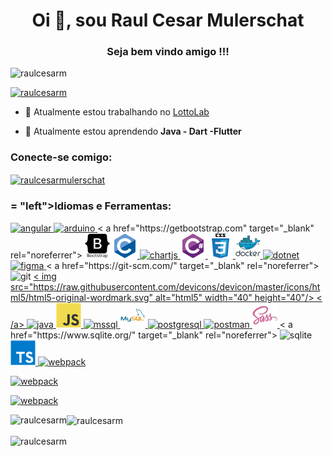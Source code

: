 <h1 align="center">Oi 👋, sou Raul Cesar Mulerschat</h1>
<h3 align="center">Seja bem vindo amigo !!!</h3>

<p align="left"> <img src="https://komarev.com/ghpvc/?username=raulcesarm&label=Profile%20views&color=0e75b6&style=flat" alt="raulcesarm" /> </p>

<p align="left"> <a href=" https://github.com/ryo-ma/github-profile-trophy"><img src="https://github-profile-trophy.vercel.app/?username=raulcesarm" alt="raulcesarm" /> </a> </p>

- 🔭 Atualmente estou trabalhando no [LottoLab](https://github.com/RaulCesarM/LottoLab)

- 🌱 Atualmente estou aprendendo **Java - Dart -Flutter**

<h3 align="left">Conecte-se comigo:</h3>
<p align="esquerda">
<a href="https://linkedin.com/in/raulcesarmulerschat" target="blank"><img align="center" src="https://raw.githubusercontent.com/rahuldkjain/github-profile-readme -generator/master/src/images/icons/Social/linked-in-alt.svg" alt="raulcesarmulerschat" height="30" width="40" /></a> </p> <h3
align

= "left">Idiomas e Ferramentas:</h3>
<p align="left"> <a href="https://angular.io" target="_blank" rel="noreferrer"> <img src="https://angular.io/assets/images/logos /angular/angular.svg" alt="angular" width="40" height="40"/> </a> <a href="https://www.arduino.cc/" target="_blank" rel ="noreferrer"> <img src="https://cdn.worldvectorlogo.com/logos/arduino-1.svg" alt="arduino" width="40" height="40"/> </a> < a href="https://getbootstrap.com" target="_blank" rel="noreferrer"> <img src="https://raw.githubusercontent.com/devicons/devicon/master/icons/bootstrap/bootstrap-plain-wordmark.svg" alt="bootstrap" width="40" height="40"/> </a> <a href="https:// www.cprogramming.com/" target="_blank" rel="noreferrer"> <img src="https://raw.githubusercontent.com/devicons/devicon/master/icons/c/c-original.svg" alt ="c" width="40" height="40"/> </a> <a href="https://www.chartjs.org" target="_blank" rel="noreferrer"> <img src= "https://www.chartjs.org/media/logo-title.svg" alt="chartjs" width="40" height="40"/> </a> <a href="https://www .w3schools.com/cs/" target="_blank" rel="noreferrer"> <img src="https://raw.githubusercontent.com/devicons/devicon/master/icons/csharp/csharp-original.svg" alt=" csharp" width="40" height="40"/> </a> <a href="https://www.w3schools.com/css/" target="_blank" rel="noreferrer"> <img src ="https://raw.githubusercontent.com/devicons/devicon/master/icons/css3/css3-original-wordmark.svg" alt="css3" width="40" height="40"/> </a > <a href="https://www.docker.com/" target="_blank" rel="noreferrer"> <img src="https://raw.githubusercontent.com/devicons/devicon/master/icons/docker/docker-original-wordmark.svg" alt="docker" width="40" height="40"/> </a> <a href="https:// dotnet.microsoft.com/" target="_blank" rel="noreferrer"> <img src="https://raw.githubusercontent.com/devicons/devicon/master/icons/dot-net/dot-net-original -wordmark.svg" alt="dotnet" width="40" height="40"/> </a> <a href="https://www.figma.com/" target="_blank" rel=" noreferrer"> <img src="https://www.vectorlogo.zone/logos/figma/figma-icon.svg" alt="figma" width="40" height="40"/> </a> < a href="https://git-scm.com/" target="_blank" rel="noreferrer"> <img src="https://www.vectorlogo.zone/logos/git-scm/git-scm-icon.svg" alt ="git" width="40" height="40"/> </a> <a href="https://www.w3.org/html/" target="_blank" rel="noreferrer"> < img src="https://raw.githubusercontent.com/devicons/devicon/master/icons/html5/html5-original-wordmark.svg" alt="html5" width="40" height="40"/> < /a> <a href="https://www.java.com" target="_blank" rel="noreferrer"> <img src="https://raw.githubusercontent.com/devicons/devicon/master/ icons/java/java-original.svg" alt="java" width="40" height="40"/> </a> <a href="https://developer.mozilla.org/en-US/docs/Web/JavaScript" target="_blank" rel= "noreferrer"> <img src="https://raw.githubusercontent.com/devicons/devicon/master/icons/javascript/javascript-original.svg" alt="javascript" width="40" height="40" /> </a> <a href="https://www.microsoft.com/en-us/sql-server" target="_blank" rel="noreferrer"> <img src="https://www .svgrepo.com/show/303229/microsoft-sql-server-logo.svg" alt="mssql" width="40" height="40"/> </a> <a href="https://www .mysql.com/"target="_blank" rel="noreferrer"> <img src="https://raw.githubusercontent.com/devicons/devicon/master/icons/mysql/mysql-original-wordmark.svg" alt="mysql" largura ="40" height="40"/> </a> <a href="https://www.postgresql.org" target="_blank" rel="noreferrer"> <img src="https:// raw.githubusercontent.com/devicons/devicon/master/icons/postgresql/postgresql-original-wordmark.svg" alt="postgresql" width="40" height="40"/> </a> <a href=" https://postman.com" target="_blank" rel="noreferrer"> <img src="https://www.vectorlogo.zone/logos/getpostman/getpostman-icon.svg"alt="postman" width="40" height="40"/> </a> <a href="https://sass-lang.com" target="_blank" rel="noreferrer"> <img src ="https://raw.githubusercontent.com/devicons/devicon/master/icons/sass/sass-original.svg" alt="sass" width="40" height="40"/> </a> < a href="https://www.sqlite.org/" target="_blank" rel="noreferrer"> <img src="https://www.vectorlogo.zone/logos/sqlite/sqlite-icon.svg " alt="sqlite" width="40" height="40"/> </a> <a href="https://www.typescriptlang.org/" target="_blank" rel="noreferrer"><img src="https://raw.githubusercontent.com/devicons/devicon/master/icons/typescript/typescript-original.svg" alt="typescript" width="40" height="40"/> </ a> <a href="https://webpack.js.org" target="_blank" rel="noreferrer"> <img src="https://raw.githubusercontent.com/devicons/devicon/d00d0969292a6569d45b06d3f350f463a0107b0d/icons /webpack/webpack-original-wordmark.svg" alt="webpack" width="40" height="40"/> </a> </p><a href="https://webpack.js.org" target="_blank" rel="noreferrer"> <img src="https://raw.githubusercontent.com/devicons/devicon/d00d0969292a6569d45b06d3f350f463a0107b0d/icons/webpack /webpack-original-wordmark.svg" alt="webpack" width="40" height="40"/> </a> </p><a href="https://webpack.js.org" target="_blank" rel="noreferrer"> <img src="https://raw.githubusercontent.com/devicons/devicon/d00d0969292a6569d45b06d3f350f463a0107b0d/icons/webpack /webpack-original-wordmark.svg" alt="webpack" width="40" height="40"/> </a> </p>

<p><img align="left" src="https://github-readme-stats.vercel.app/api/top-langs?username=raulcesarm&show_icons=true&locale=en&layout=compact" alt="raulcesarm" /> </p>

<p> <img align="center" src="https://github-readme-stats.vercel.app/api?username=raulcesarm&show_icons=true&locale=en" alt="raulcesarm" /> </p>

<p><img align="center" src="https://github-readme-streak-stats.herokuapp.com/?user=raulcesarm&" alt="raulcesarm" /></p>
